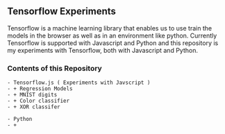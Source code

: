 ## Tensorflow Experiments

Tensorflow is a machine learning library that enables us to use train the models in the browser as well as in an environment like python. Currently Tensorflow is supported with Javascript and Python and this repository is my experiments with Tensorflow, both with Javascript and Python.

### Contents of this Repository

    - Tensorflow.js ( Experiments with Javscript )
    - + Regression Models
    - + MNIST digits
    - + Color classifier
    - + XOR classifer

    - Python
    - +
